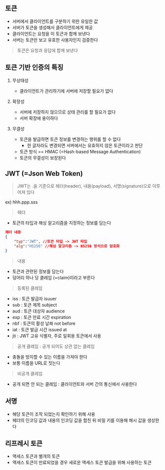 
 ## 토큰

 

- 서버에서 클라이언트를 구분하기 위한 유일한 값
- 서버가 토큰을 생성해서 클라이언트에게 제공
- 클라이언트는 요청을 이 토큰과 함께 보낸다
- 서버는 토큰만 보고 유효한 사용자인지 검증한다

> 토큰은 요청과 응답에 함께 보낸다
> 

 
 ## 토큰 기반 인증의 특징

 

1. 무상태성
    - 클라이언트가 관리하기에 서버에 저장할 필요가 없다
    
2. 확장성
    - 서버에 저장하지 않으므로 상태 관리를 할 필요가 없다
    - 서버 확장에 용이하다
    
3. 무결성
    - 토큰을 발급하면 토큰 정보를 변경하는 행위를 할 수 없다
        - 한 글자라도 변경되면 서버에서는 유효하지 않은 토큰이라고 판단
    - 토큰 방식 == HMAC (=Hash-based Message Authentication)
    - 토큰의 무결성이 보장된다
    

 
 ## JWT (=Json Web Token)

 

> JWT는 .을 기준으로 헤더(header), 내용(payload), 서명(signature)으로 이루어져 있다
> 

ex) hhh.ppp.sss

> 헤더
> 
- 토큰의 타입과 해싱 알고리즘을 지정하는 정보를 담는다

```json
헤더 내용
{
	"typ":"JWT", //토큰 타입 -> JWT 타입
	"alg":"HS256" //해싱 알고리즘 -> HS256 방식으로 암호화
}
```

> 내용
> 
- 토큰과 관련된 정보를 담는다
- 덩어리 하나 당 클레임 (=claim)이라고 부른다

> 등록된 클레임
> 
- iss : 토큰 발급자 isuuer
- sub : 토큰 제목 subject
- aud : 토큰 대상자 audience
- exp : 토큰 만료 시간 expiration
- nbf : 토큰의 활성 날짜 not before
- iat : 토큰 발급 시간 issued at
- jti : JWT 고유 식별자, 주로 일회용 토큰에서 사용

> 공개 클레임 : 공개 되어도 상관 없는 클레임
> 
- 충돌을 방지할 수 있는 이름을 가져야 한다
- 보통 이름을 URL로 짓는다

> 비공개 클레임
> 
- 공개 되면 안 되는 클레임 : 클라이언트와 서버 간의 통신에서 사용한다

 
 ## 서명

 

- 해당 토큰이 조작 되었는지 확인하기 위해 사용
- 헤더의 인코딩 값과 내용의 인코딩 값을 합친 뒤 비밀 키를 이용해 해시 값을 생성한다

 
 ## 리프레시 토큰

 

- 액세스 토큰과 별개의 토큰
- 액세스 토큰이 만료되었을 경우 새로운 액세스 토큰 발급을 위해 사용하는 토큰
